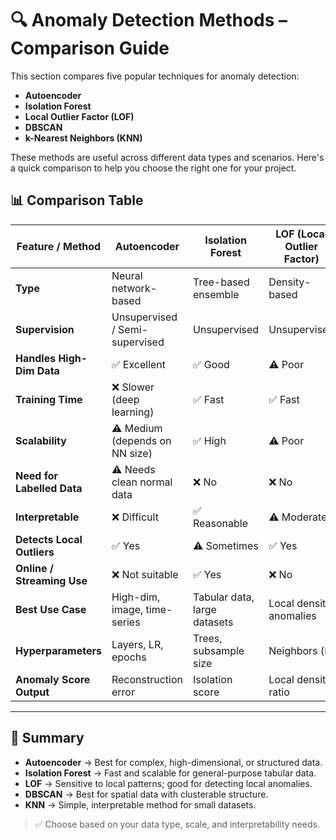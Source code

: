 # 🔍 Anomaly Detection Methods – Comparison Guide

This section compares five popular techniques for anomaly detection:
- **Autoencoder**
- **Isolation Forest**
- **Local Outlier Factor (LOF)**
- **DBSCAN**
- **k-Nearest Neighbors (KNN)**

These methods are useful across different data types and scenarios. Here's a quick comparison to help you choose the right one for your project.

## 📊 Comparison Table

| Feature / Method            | Autoencoder                           | Isolation Forest                     | LOF (Local Outlier Factor)            | DBSCAN                                  | KNN (k-Nearest Neighbors)               |
|-----------------------------|----------------------------------------|--------------------------------------|----------------------------------------|------------------------------------------|------------------------------------------|
| **Type**                    | Neural network-based                  | Tree-based ensemble                  | Density-based                          | Density-based clustering                 | Distance-based                            |
| **Supervision**             | Unsupervised / Semi-supervised        | Unsupervised                         | Unsupervised                           | Unsupervised                             | Unsupervised                              |
| **Handles High-Dim Data**   | ✅ Excellent                          | ✅ Good                               | ⚠️ Poor                                | ⚠️ Poor                                  | ⚠️ Moderate                               |
| **Training Time**           | ❌ Slower (deep learning)             | ✅ Fast                               | ✅ Fast                                | ✅ Fast (but parameter-sensitive)        | ⚠️ Medium                                 |
| **Scalability**             | ⚠️ Medium (depends on NN size)        | ✅ High                               | ⚠️ Poor                                | ⚠️ Poor                                  | ⚠️ Medium                                 |
| **Need for Labelled Data**  | ⚠️ Needs clean normal data            | ❌ No                                 | ❌ No                                  | ❌ No                                    | ❌ No                                     |
| **Interpretable**           | ❌ Difficult                          | ✅ Reasonable                         | ⚠️ Moderate                            | ✅ Cluster output                        | ✅ Easy to interpret                      |
| **Detects Local Outliers**  | ✅ Yes                                | ⚠️ Sometimes                          | ✅ Yes                                 | ✅ Yes                                   | ✅ Yes                                    |
| **Online / Streaming Use**  | ❌ Not suitable                       | ✅ Yes                                | ❌ No                                  | ❌ No                                    | ⚠️ Possible with tweaks                   |
| **Best Use Case**           | High-dim, image, time-series          | Tabular data, large datasets         | Local density anomalies                | Spatial/geographical clusters           | Small data, intuitive model              |
| **Hyperparameters**         | Layers, LR, epochs                    | Trees, subsample size                | Neighbors (`k`)                        | `eps`, `min_samples`                    | `k`, distance metric                     |
| **Anomaly Score Output**    | Reconstruction error                 | Isolation score                      | Local density ratio                   | Noise/Cluster label                     | Distance to `k`-th neighbor              |

---

## 📝 Summary

- **Autoencoder** → Best for complex, high-dimensional, or structured data.
- **Isolation Forest** → Fast and scalable for general-purpose tabular data.
- **LOF** → Sensitive to local patterns; good for detecting local anomalies.
- **DBSCAN** → Best for spatial data with clusterable structure.
- **KNN** → Simple, interpretable method for small datasets.

> ✅ Choose based on your data type, scale, and interpretability needs.
